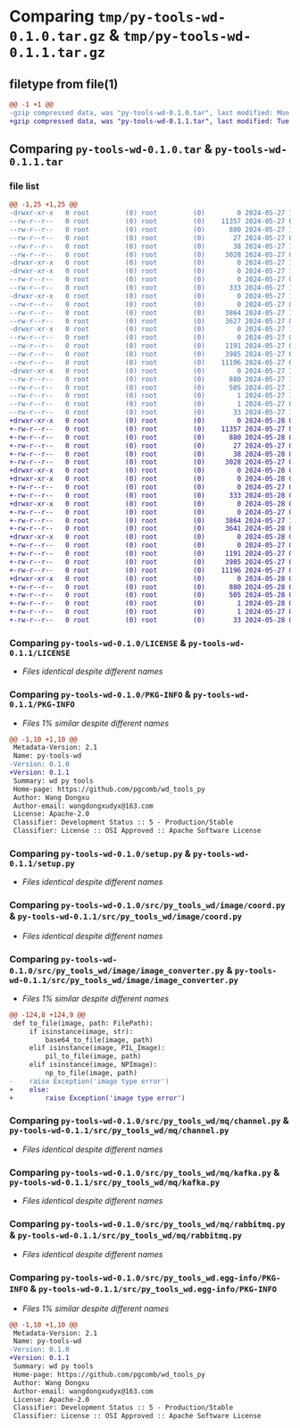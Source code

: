 # Comparing `tmp/py-tools-wd-0.1.0.tar.gz` & `tmp/py-tools-wd-0.1.1.tar.gz`

## filetype from file(1)

```diff
@@ -1 +1 @@
-gzip compressed data, was "py-tools-wd-0.1.0.tar", last modified: Mon May 27 14:57:38 2024, max compression
+gzip compressed data, was "py-tools-wd-0.1.1.tar", last modified: Tue May 28 06:52:45 2024, max compression
```

## Comparing `py-tools-wd-0.1.0.tar` & `py-tools-wd-0.1.1.tar`

### file list

```diff
@@ -1,25 +1,25 @@
-drwxr-xr-x   0 root         (0) root         (0)        0 2024-05-27 14:57:38.526787 py-tools-wd-0.1.0/
--rw-r--r--   0 root         (0) root         (0)    11357 2024-05-27 03:17:32.000000 py-tools-wd-0.1.0/LICENSE
--rw-r--r--   0 root         (0) root         (0)      880 2024-05-27 14:57:38.526787 py-tools-wd-0.1.0/PKG-INFO
--rw-r--r--   0 root         (0) root         (0)       27 2024-05-27 03:17:32.000000 py-tools-wd-0.1.0/README.md
--rw-r--r--   0 root         (0) root         (0)       38 2024-05-27 14:57:38.526787 py-tools-wd-0.1.0/setup.cfg
--rw-r--r--   0 root         (0) root         (0)     3028 2024-05-27 07:00:35.000000 py-tools-wd-0.1.0/setup.py
-drwxr-xr-x   0 root         (0) root         (0)        0 2024-05-27 14:57:38.522786 py-tools-wd-0.1.0/src/
-drwxr-xr-x   0 root         (0) root         (0)        0 2024-05-27 14:57:38.526787 py-tools-wd-0.1.0/src/py_tools_wd/
--rw-r--r--   0 root         (0) root         (0)        0 2024-05-27 06:38:56.000000 py-tools-wd-0.1.0/src/py_tools_wd/__init__.py
--rw-r--r--   0 root         (0) root         (0)      333 2024-05-27 14:57:32.000000 py-tools-wd-0.1.0/src/py_tools_wd/__version__.py
-drwxr-xr-x   0 root         (0) root         (0)        0 2024-05-27 14:57:38.526787 py-tools-wd-0.1.0/src/py_tools_wd/image/
--rw-r--r--   0 root         (0) root         (0)        0 2024-05-27 06:38:56.000000 py-tools-wd-0.1.0/src/py_tools_wd/image/__init__.py
--rw-r--r--   0 root         (0) root         (0)     3864 2024-05-27 14:56:20.000000 py-tools-wd-0.1.0/src/py_tools_wd/image/coord.py
--rw-r--r--   0 root         (0) root         (0)     3627 2024-05-27 06:45:12.000000 py-tools-wd-0.1.0/src/py_tools_wd/image/image_converter.py
-drwxr-xr-x   0 root         (0) root         (0)        0 2024-05-27 14:57:38.526787 py-tools-wd-0.1.0/src/py_tools_wd/mq/
--rw-r--r--   0 root         (0) root         (0)        0 2024-05-27 06:38:56.000000 py-tools-wd-0.1.0/src/py_tools_wd/mq/__init__.py
--rw-r--r--   0 root         (0) root         (0)     1191 2024-05-27 07:33:37.000000 py-tools-wd-0.1.0/src/py_tools_wd/mq/channel.py
--rw-r--r--   0 root         (0) root         (0)     3985 2024-05-27 07:46:10.000000 py-tools-wd-0.1.0/src/py_tools_wd/mq/kafka.py
--rw-r--r--   0 root         (0) root         (0)    11196 2024-05-27 07:58:15.000000 py-tools-wd-0.1.0/src/py_tools_wd/mq/rabbitmq.py
-drwxr-xr-x   0 root         (0) root         (0)        0 2024-05-27 14:57:38.526787 py-tools-wd-0.1.0/src/py_tools_wd.egg-info/
--rw-r--r--   0 root         (0) root         (0)      880 2024-05-27 14:57:38.000000 py-tools-wd-0.1.0/src/py_tools_wd.egg-info/PKG-INFO
--rw-r--r--   0 root         (0) root         (0)      505 2024-05-27 14:57:38.000000 py-tools-wd-0.1.0/src/py_tools_wd.egg-info/SOURCES.txt
--rw-r--r--   0 root         (0) root         (0)        1 2024-05-27 14:57:38.000000 py-tools-wd-0.1.0/src/py_tools_wd.egg-info/dependency_links.txt
--rw-r--r--   0 root         (0) root         (0)        1 2024-05-27 05:54:38.000000 py-tools-wd-0.1.0/src/py_tools_wd.egg-info/not-zip-safe
--rw-r--r--   0 root         (0) root         (0)       33 2024-05-27 14:57:38.000000 py-tools-wd-0.1.0/src/py_tools_wd.egg-info/top_level.txt
+drwxr-xr-x   0 root         (0) root         (0)        0 2024-05-28 06:52:45.737579 py-tools-wd-0.1.1/
+-rw-r--r--   0 root         (0) root         (0)    11357 2024-05-27 03:17:32.000000 py-tools-wd-0.1.1/LICENSE
+-rw-r--r--   0 root         (0) root         (0)      880 2024-05-28 06:52:45.737579 py-tools-wd-0.1.1/PKG-INFO
+-rw-r--r--   0 root         (0) root         (0)       27 2024-05-27 03:17:32.000000 py-tools-wd-0.1.1/README.md
+-rw-r--r--   0 root         (0) root         (0)       38 2024-05-28 06:52:45.737579 py-tools-wd-0.1.1/setup.cfg
+-rw-r--r--   0 root         (0) root         (0)     3028 2024-05-27 07:00:35.000000 py-tools-wd-0.1.1/setup.py
+drwxr-xr-x   0 root         (0) root         (0)        0 2024-05-28 06:52:45.733579 py-tools-wd-0.1.1/src/
+drwxr-xr-x   0 root         (0) root         (0)        0 2024-05-28 06:52:45.733579 py-tools-wd-0.1.1/src/py_tools_wd/
+-rw-r--r--   0 root         (0) root         (0)        0 2024-05-27 06:38:56.000000 py-tools-wd-0.1.1/src/py_tools_wd/__init__.py
+-rw-r--r--   0 root         (0) root         (0)      333 2024-05-28 06:52:42.000000 py-tools-wd-0.1.1/src/py_tools_wd/__version__.py
+drwxr-xr-x   0 root         (0) root         (0)        0 2024-05-28 06:52:45.733579 py-tools-wd-0.1.1/src/py_tools_wd/image/
+-rw-r--r--   0 root         (0) root         (0)        0 2024-05-27 06:38:56.000000 py-tools-wd-0.1.1/src/py_tools_wd/image/__init__.py
+-rw-r--r--   0 root         (0) root         (0)     3864 2024-05-27 14:56:20.000000 py-tools-wd-0.1.1/src/py_tools_wd/image/coord.py
+-rw-r--r--   0 root         (0) root         (0)     3641 2024-05-28 06:52:31.000000 py-tools-wd-0.1.1/src/py_tools_wd/image/image_converter.py
+drwxr-xr-x   0 root         (0) root         (0)        0 2024-05-28 06:52:45.733579 py-tools-wd-0.1.1/src/py_tools_wd/mq/
+-rw-r--r--   0 root         (0) root         (0)        0 2024-05-27 06:38:56.000000 py-tools-wd-0.1.1/src/py_tools_wd/mq/__init__.py
+-rw-r--r--   0 root         (0) root         (0)     1191 2024-05-27 07:33:37.000000 py-tools-wd-0.1.1/src/py_tools_wd/mq/channel.py
+-rw-r--r--   0 root         (0) root         (0)     3985 2024-05-27 07:46:10.000000 py-tools-wd-0.1.1/src/py_tools_wd/mq/kafka.py
+-rw-r--r--   0 root         (0) root         (0)    11196 2024-05-27 07:58:15.000000 py-tools-wd-0.1.1/src/py_tools_wd/mq/rabbitmq.py
+drwxr-xr-x   0 root         (0) root         (0)        0 2024-05-28 06:52:45.733579 py-tools-wd-0.1.1/src/py_tools_wd.egg-info/
+-rw-r--r--   0 root         (0) root         (0)      880 2024-05-28 06:52:45.000000 py-tools-wd-0.1.1/src/py_tools_wd.egg-info/PKG-INFO
+-rw-r--r--   0 root         (0) root         (0)      505 2024-05-28 06:52:45.000000 py-tools-wd-0.1.1/src/py_tools_wd.egg-info/SOURCES.txt
+-rw-r--r--   0 root         (0) root         (0)        1 2024-05-28 06:52:45.000000 py-tools-wd-0.1.1/src/py_tools_wd.egg-info/dependency_links.txt
+-rw-r--r--   0 root         (0) root         (0)        1 2024-05-27 05:54:38.000000 py-tools-wd-0.1.1/src/py_tools_wd.egg-info/not-zip-safe
+-rw-r--r--   0 root         (0) root         (0)       33 2024-05-28 06:52:45.000000 py-tools-wd-0.1.1/src/py_tools_wd.egg-info/top_level.txt
```

### Comparing `py-tools-wd-0.1.0/LICENSE` & `py-tools-wd-0.1.1/LICENSE`

 * *Files identical despite different names*

### Comparing `py-tools-wd-0.1.0/PKG-INFO` & `py-tools-wd-0.1.1/PKG-INFO`

 * *Files 1% similar despite different names*

```diff
@@ -1,10 +1,10 @@
 Metadata-Version: 2.1
 Name: py-tools-wd
-Version: 0.1.0
+Version: 0.1.1
 Summary: wd py tools
 Home-page: https://github.com/pgcomb/wd_tools_py
 Author: Wang Dongxu
 Author-email: wangdongxudyx@163.com
 License: Apache-2.0
 Classifier: Development Status :: 5 - Production/Stable
 Classifier: License :: OSI Approved :: Apache Software License
```

### Comparing `py-tools-wd-0.1.0/setup.py` & `py-tools-wd-0.1.1/setup.py`

 * *Files identical despite different names*

### Comparing `py-tools-wd-0.1.0/src/py_tools_wd/image/coord.py` & `py-tools-wd-0.1.1/src/py_tools_wd/image/coord.py`

 * *Files identical despite different names*

### Comparing `py-tools-wd-0.1.0/src/py_tools_wd/image/image_converter.py` & `py-tools-wd-0.1.1/src/py_tools_wd/image/image_converter.py`

 * *Files 1% similar despite different names*

```diff
@@ -124,8 +124,9 @@
 def to_file(image, path: FilePath):
     if isinstance(image, str):
         base64_to_file(image, path)
     elif isinstance(image, PIL_Image):
         pil_to_file(image, path)
     elif isinstance(image, NPImage):
         np_to_file(image, path)
-    raise Exception('image type error')
+    else:
+        raise Exception('image type error')
```

### Comparing `py-tools-wd-0.1.0/src/py_tools_wd/mq/channel.py` & `py-tools-wd-0.1.1/src/py_tools_wd/mq/channel.py`

 * *Files identical despite different names*

### Comparing `py-tools-wd-0.1.0/src/py_tools_wd/mq/kafka.py` & `py-tools-wd-0.1.1/src/py_tools_wd/mq/kafka.py`

 * *Files identical despite different names*

### Comparing `py-tools-wd-0.1.0/src/py_tools_wd/mq/rabbitmq.py` & `py-tools-wd-0.1.1/src/py_tools_wd/mq/rabbitmq.py`

 * *Files identical despite different names*

### Comparing `py-tools-wd-0.1.0/src/py_tools_wd.egg-info/PKG-INFO` & `py-tools-wd-0.1.1/src/py_tools_wd.egg-info/PKG-INFO`

 * *Files 1% similar despite different names*

```diff
@@ -1,10 +1,10 @@
 Metadata-Version: 2.1
 Name: py-tools-wd
-Version: 0.1.0
+Version: 0.1.1
 Summary: wd py tools
 Home-page: https://github.com/pgcomb/wd_tools_py
 Author: Wang Dongxu
 Author-email: wangdongxudyx@163.com
 License: Apache-2.0
 Classifier: Development Status :: 5 - Production/Stable
 Classifier: License :: OSI Approved :: Apache Software License
```

